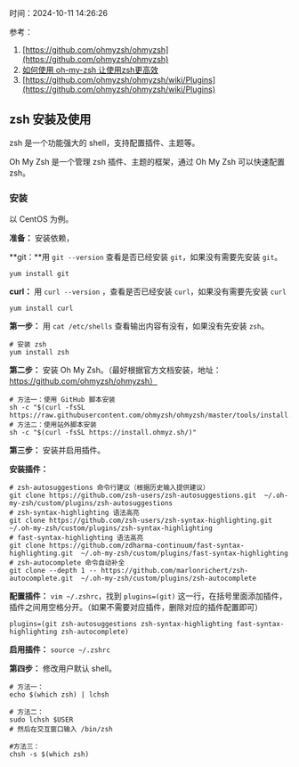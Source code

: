 时间：2024-10-11 14:26:26

参考：

1. [https://github.com/ohmyzsh/ohmyzsh](https://github.com/ohmyzsh/ohmyzsh)
2. [如何使用 oh-my-zsh 让使用zsh更高效](https://blog.csdn.net/m0_60511809/article/details/138525435)
2. [https://github.com/ohmyzsh/ohmyzsh/wiki/Plugins](https://github.com/ohmyzsh/ohmyzsh/wiki/Plugins)


## zsh 安装及使用

zsh 是一个功能强大的 shell，支持配置插件、主题等。

Oh My Zsh 是一个管理 zsh 插件、主题的框架，通过 Oh My Zsh 可以快速配置 zsh。

### 安装

以 CentOS 为例。

**准备：** 安装依赖，

**git：**用 `git --version` 查看是否已经安装 `git`，如果没有需要先安装 `git`。

```shell
yum install git
```

**curl：** 用 `curl --version` ，查看是否已经安装 `curl`，如果没有需要先安装 `curl`

```shell
yum install curl
```

**第一步：** 用 `cat /etc/shells` 查看输出内容有没有，如果没有先安装 `zsh`。

```shell
# 安装 zsh
yum install zsh
```

**第二步：** 安装 Oh My Zsh。（最好根据官方文档安装，地址：https://github.com/ohmyzsh/ohmyzsh）

```shell
# 方法一：使用 GitHub 脚本安装
sh -c "$(curl -fsSL https://raw.githubusercontent.com/ohmyzsh/ohmyzsh/master/tools/install.sh)"
# 方法二：使用站外脚本安装
sh -c "$(curl -fsSL https://install.ohmyz.sh/)"
```

**第三步：** 安装并启用插件。

**安装插件：**

```shell
# zsh-autosuggestions 命令行建议（根据历史输入提供建议）
git clone https://github.com/zsh-users/zsh-autosuggestions.git  ~/.oh-my-zsh/custom/plugins/zsh-autosuggestions
# zsh-syntax-highlighting 语法高亮
git clone https://github.com/zsh-users/zsh-syntax-highlighting.git ~/.oh-my-zsh/custom/plugins/zsh-syntax-highlighting
# fast-syntax-highlighting 语法高亮
git clone https://github.com/zdharma-continuum/fast-syntax-highlighting.git  ~/.oh-my-zsh/custom/plugins/fast-syntax-highlighting
# zsh-autocomplete 命令自动补全
git clone --depth 1 -- https://github.com/marlonrichert/zsh-autocomplete.git  ~/.oh-my-zsh/custom/plugins/zsh-autocomplete
```

**配置插件：** `vim ~/.zshrc`，找到 `plugins=(git)` 这一行，在括号里面添加插件，插件之间用空格分开。（如果不需要对应插件，删除对应的插件配置即可）

```shell
plugins=(git zsh-autosuggestions zsh-syntax-highlighting fast-syntax-highlighting zsh-autocomplete)
```

**启用插件：** `source ~/.zshrc `

**第四步：** 修改用户默认 shell。

```shell
# 方法一：
echo $(which zsh) | lchsh

# 方法二：
sudo lchsh $USER
# 然后在交互窗口输入 /bin/zsh

#方法三：
chsh -s $(which zsh)
```

